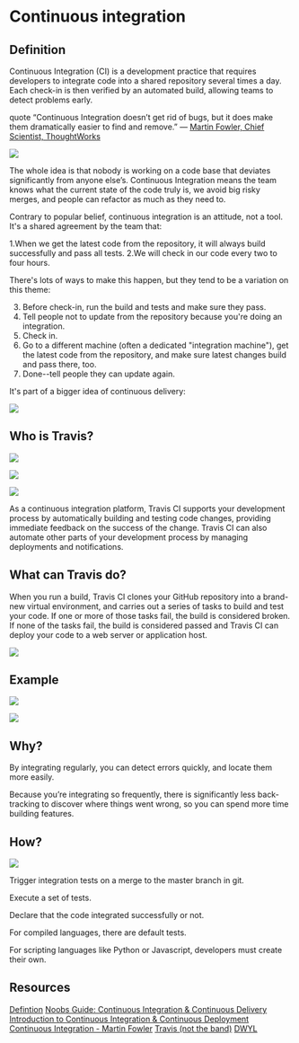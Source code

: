 # Continuous integration




## Definition

Continuous Integration (CI) is a development practice that requires developers to integrate code into a shared repository several times a day. Each check-in is then verified by an automated build, allowing teams to detect problems early.

quote
“Continuous Integration doesn’t get rid of bugs, but it does make them dramatically easier to find and remove.”
— [Martin Fowler, Chief Scientist, ThoughtWorks](https://www.martinfowler.com/articles/continuousIntegration.html)

![](https://i.imgur.com/CaNWdSW.png)

The whole idea is that nobody is working on a code base that deviates significantly from anyone else’s. Continuous Integration means the team knows what the current state of the code truly is, we avoid big risky merges, and people can refactor as much as they need to.

Contrary to popular belief, continuous integration is an attitude, not a tool. It's a shared agreement by the team that:

1.When we get the latest code from the repository, it will always build successfully and pass all tests.
2.We will check in our code every two to four hours.

There's lots of ways to make this happen, but they tend to be a variation on this theme:

3. Before check-in, run the build and tests and make sure they pass.
4. Tell people not to update from the repository because you're doing an integration.
5. Check in.
6. Go to a different machine (often a dedicated "integration machine"), get the latest code from the repository, and make sure latest changes build and pass there, too.
7. Done--tell people they can update again.


It's part of a bigger idea of continuous delivery:

![](https://i.imgur.com/wBlN6F7.png)


## Who is Travis?

![](https://media.giphy.com/media/xT1Ra40M1XG7BSjXBS/giphy.gif)

![](https://media.giphy.com/media/L7cVrIkAfdEhW/giphy.gif)

![](https://media.giphy.com/media/14lRMUFXsg3voc/giphy.gif)


As a continuous integration platform, Travis CI supports your development process by automatically building and testing code changes, providing immediate feedback on the success of the change. Travis CI can also automate other parts of your development process by managing deployments and notifications.

## What can Travis do?



When you run a build, Travis CI clones your GitHub repository into a brand-new virtual environment, and carries out a series of tasks to build and test your code. If one or more of those tasks fail, the build is considered broken. If none of the tasks fail, the build is considered passed and Travis CI can deploy your code to a web server or application host.


![](https://i.imgur.com/Yq3C7O7.png)

## Example 

![](https://i.imgur.com/ObiGUZa.png)

![](https://i.imgur.com/WjnwmIL.png)


## Why?

By integrating regularly, you can detect errors quickly, and locate them more easily.

Because you’re integrating so frequently, there is significantly less back-tracking to discover where things went wrong, so you can spend more time building features.

## How?

![](https://media.giphy.com/media/l4pT1eIWDh3pOnB3G/giphy.gif)

Trigger integration tests on a merge to the master branch in git. 

Execute a set of tests.

Declare that the code integrated successfully or not.

For compiled languages, there are default tests.

For scripting languages like Python or Javascript, developers must create their own.

## Resources

[Defintion](https://www.thoughtworks.com/continuous-integration)
[Noobs Guide: Continuous Integration & Continuous Delivery](https://medium.com/@brenn.a.hill/noobs-guide-continuous-integration-continuous-delivery-continuous-deployment-d26ac4f2beeb)
[Introduction to Continuous Integration & Continuous Deployment](https://medium.com/pulseque/introduction-to-continuous-integration-continuous-deployment-38c3ebc07221)
[Continuous Integration - Martin Fowler](https://martinfowler.com/bliki/ContinuousIntegrationCertification.html)
[Travis (not the band)](https://travis-ci.org/)
[DWYL](https://github.com/dwyl/learn-travis)
